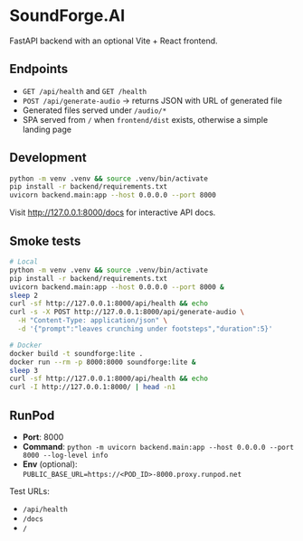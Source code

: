 # SoundForge.AI

FastAPI backend with an optional Vite + React frontend.

## Endpoints
- `GET /api/health` and `GET /health`
- `POST /api/generate-audio` → returns JSON with URL of generated file
- Generated files served under `/audio/*`
- SPA served from `/` when `frontend/dist` exists, otherwise a simple landing page

## Development
```bash
python -m venv .venv && source .venv/bin/activate
pip install -r backend/requirements.txt
uvicorn backend.main:app --host 0.0.0.0 --port 8000
```
Visit http://127.0.0.1:8000/docs for interactive API docs.

## Smoke tests
```bash
# Local
python -m venv .venv && source .venv/bin/activate
pip install -r backend/requirements.txt
uvicorn backend.main:app --host 0.0.0.0 --port 8000 &
sleep 2
curl -sf http://127.0.0.1:8000/api/health && echo
curl -s -X POST http://127.0.0.1:8000/api/generate-audio \
  -H "Content-Type: application/json" \
  -d '{"prompt":"leaves crunching under footsteps","duration":5}'

# Docker
docker build -t soundforge:lite .
docker run --rm -p 8000:8000 soundforge:lite &
sleep 3
curl -sf http://127.0.0.1:8000/api/health && echo
curl -I http://127.0.0.1:8000/ | head -n1
```

## RunPod
- **Port**: 8000
- **Command**: `python -m uvicorn backend.main:app --host 0.0.0.0 --port 8000 --log-level info`
- **Env** (optional): `PUBLIC_BASE_URL=https://<POD_ID>-8000.proxy.runpod.net`

Test URLs:
- `/api/health`
- `/docs`
- `/`
